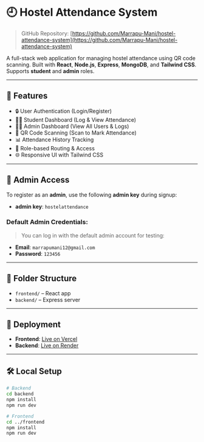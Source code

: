 # 🕘 Hostel Attendance System

> GitHub Repository: [https://github.com/Marrapu-Mani/hostel-attendance-system](https://github.com/Marrapu-Mani/hostel-attendance-system)

A full-stack web application for managing hostel attendance using QR code scanning. Built with **React**, **Node.js**, **Express**, **MongoDB**, and **Tailwind CSS**. Supports **student** and **admin** roles.

---

## 🚀 Features

- 🔒 User Authentication (Login/Register)
- 🧑‍🎓 Student Dashboard (Log & View Attendance)
- 🧑‍💼 Admin Dashboard (View All Users & Logs)
- 📸 QR Code Scanning (Scan to Mark Attendance)
- 📊 Attendance History Tracking
- 👮 Role-based Routing & Access
- 🌐 Responsive UI with Tailwind CSS

---

## 🔑 Admin Access

To register as an **admin**, use the following **admin key** during signup:

- **admin key**: `hostelattendance`

### Default Admin Credentials:

> You can log in with the default admin account for testing:

- **Email**: `marrapumani12@gmail.com`
- **Password**: `123456`

---

## 📁 Folder Structure

- `frontend/` – React app
- `backend/` – Express server

---

## 🚀 Deployment

- **Frontend**: [Live on Vercel](https://hostel-attendance-system-ui.vercel.app)
- **Backend**: [Live on Render](https://hostel-attendance-system.onrender.com)

---

## 🛠 Local Setup

```bash
# Backend
cd backend
npm install
npm run dev

# Frontend
cd ../frontend
npm install
npm run dev
```
